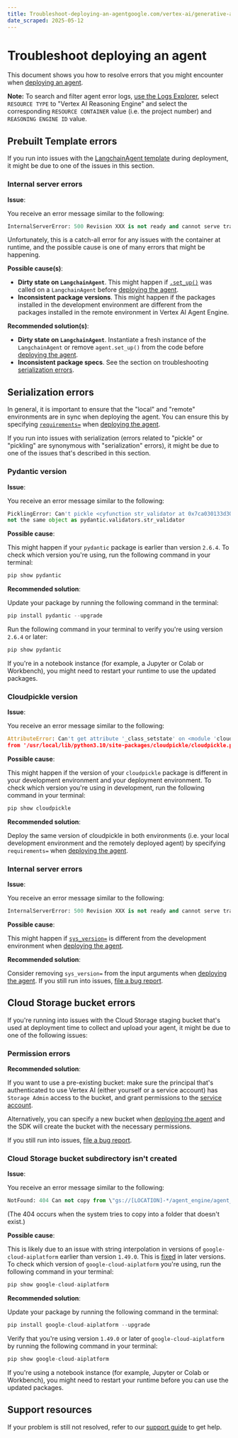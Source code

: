 ```yaml
---
title: Troubleshoot-deploying-an-agentgoogle.com/vertex-ai/generative-ai/docs/agent-engine/troubleshooting/deploy
date_scraped: 2025-05-12
---
```


# Troubleshoot deploying an agent 

This document shows you how to resolve errors that you might encounter when
[deploying an agent](../deploy.md).

**Note:** To search and filter agent error logs, [use the Logs Explorer](/logging/docs/view/logs-viewer-interface), select `RESOURCE TYPE` to "Vertex AI Reasoning Engine" and select the corresponding `RESOURCE CONTAINER` value (i.e. the project number) and `REASONING ENGINE ID` value.

## Prebuilt Template errors

If you run into issues with the [LangchainAgent template](https://cloud.google.com/vertex-ai/generative-ai/docs/reference/python/latest/vertexai.preview.reasoning_engines.LangchainAgent)
during deployment, it might be due to one of the issues in this section.

### Internal server errors

**Issue**:

You receive an error message similar to the following:

```python
InternalServerError: 500 Revision XXX is not ready and cannot serve traffic.

```

Unfortunately, this is a catch-all error for any issues with the container at
runtime, and the possible cause is one of many errors that might be happening.

**Possible cause(s)**:

- **Dirty state on `LangchainAgent`**. This might happen if [`.set_up()`](https://cloud.google.com/vertex-ai/generative-ai/docs/reference/python/latest/vertexai.preview.reasoning_engines.LangchainAgent#vertexai_preview_reasoning_engines_LangchainAgent_set_up)
 was called on a `LangchainAgent` before [deploying the agent](../deploy.md).
- **Inconsistent package versions**. This might happen if the packages installed
 in the development environment are different from the packages installed in the
 remote environment in Vertex AI Agent Engine.

**Recommended solution(s)**:

- **Dirty state on `LangchainAgent`**. Instantiate a fresh instance of the
 `LangchainAgent` or remove `agent.set_up()` from the code before
 [deploying the agent](../deploy.md).
- **Inconsistent package specs**. See the section on troubleshooting
 [serialization errors](#serialization-internal-server-errors).

## Serialization errors

In general, it is important to ensure that the "local" and "remote" environments
are in sync when deploying the agent. You can ensure this by specifying
[`requirements=`](https://cloud.google.com/vertex-ai/generative-ai/docs/reference/python/latest/vertexai.preview.reasoning_engines.ReasoningEngine#vertexai_preview_reasoning_engines_ReasoningEngine_create) when
[deploying the agent](../deploy.md).

If you run into issues with serialization (errors related to "pickle" or
"pickling" are synonymous with "serialization" errors), it might be due to one
of the issues that's described in this section.

### Pydantic version

**Issue**:

You receive an error message similar to the following:

```python
PicklingError: Can't pickle <cyfunction str_validator at 0x7ca030133d30>: it's
not the same object as pydantic.validators.str_validator

```

**Possible cause**:

This might happen if your `pydantic` package is earlier than version `2.6.4`. To
check which version you're using, run the following command in your terminal:

```python
pip show pydantic
```

**Recommended solution**:

Update your package by running the following command in the terminal:

```python
pip install pydantic --upgrade
```

Run the following command in your terminal to verify you're using version
`2.6.4` or later:

```python
pip show pydantic
```

If you're in a notebook instance (for example, a Jupyter or Colab or Workbench),
you might need to restart your runtime to use the updated packages.

### Cloudpickle version

**Issue**:

You receive an error message similar to the following:

```python
AttributeError: Can't get attribute '_class_setstate' on <module 'cloudpickle.cloudpickle'
from '/usr/local/lib/python3.10/site-packages/cloudpickle/cloudpickle.py'>

```

**Possible cause**:

This might happen if the version of your `cloudpickle` package is different in
your development environment and your deployment environment. To check which
version you're using in development, run the following command in your terminal:

```python
pip show cloudpickle
```

**Recommended solution**:

Deploy the same version of cloudpickle in both environments (i.e. your local
development environment and the remotely deployed agent) by specifying
`requirements=` when [deploying the agent](../deploy.md).

### Internal server errors

**Issue**:

You receive an error message similar to the following:

```python
InternalServerError: 500 Revision XXX is not ready and cannot serve traffic.

```

**Possible cause**:

This might happen if [`sys_version=`](https://cloud.google.com/vertex-ai/generative-ai/docs/reference/python/latest/vertexai.preview.reasoning_engines.ReasoningEngine#vertexai_preview_reasoning_engines_ReasoningEngine_create)
is different from the development environment when [deploying the agent](../deploy.md).

**Recommended solution**:

Consider removing `sys_version=` from the input arguments when [deploying the agent](../deploy.md). If you still run into issues, [file a bug report](https://github.com/googleapis/python-aiplatform/issues/new?template=bug_report.md).

## Cloud Storage bucket errors

If you're running into issues with the Cloud Storage staging bucket that's
used at deployment time to collect and upload your agent, it might be due
to one of the following issues:

### Permission errors

**Recommended solution**:

If you want to use a pre-existing bucket: make sure the principal that's
authenticated to use Vertex AI (either yourself or a service account)
has `Storage Admin` access to the bucket, and grant permissions to the
[service account](https://cloud.google.com/vertex-ai/generative-ai/docs/agent-engine/set-up#service-agent).

Alternatively, you can specify a new bucket when [deploying the agent](../deploy.md)
and the SDK will create the bucket with the necessary permissions.

If you still run into issues, [file a bug report](https://github.com/googleapis/python-aiplatform/issues/new?template=bug_report.md).

### Cloud Storage bucket subdirectory isn't created

**Issue**:

You receive an error message similar to the following:

```python
NotFound: 404 Can not copy from \"gs://[LOCATION]-*/agent_engine/agent_engine.pkl\" to \"gs://*/code.pkl\", check if the source object and target bucket exist.

```

(The 404 occurs when the system tries to copy into a folder that doesn't exist.)

**Possible cause**:

This is likely due to an issue with string interpolation in versions of
`google-cloud-aiplatform` earlier than version `1.49.0`. This is [fixed](https://github.com/googleapis/python-aiplatform/commit/3d22a18abdacc7cb53d4b5fef941fa1a34caec08)
in later versions. To check which version of `google-cloud-aiplatform` you're
using, run the following command in your terminal:

```python
pip show google-cloud-aiplatform
```

**Recommended solution**:

Update your package by running the following command in the terminal:

```python
pip install google-cloud-aiplatform --upgrade
```

Verify that you're using version `1.49.0` or later of `google-cloud-aiplatform`
by running the following command in your terminal:

```python
pip show google-cloud-aiplatform
```

If you're using a notebook instance (for example, Jupyter or Colab or Workbench),
you might need to restart your runtime before you can use the updated packages.

## Support resources

If your problem is still not resolved, refer to our [support guide](https://cloud.google.com/vertex-ai/generative-ai/docs/agent-engine/support) to get help.